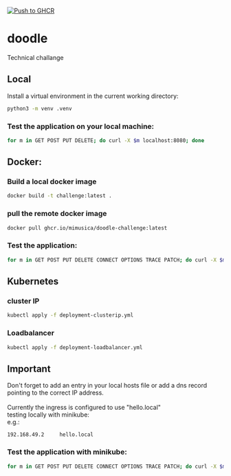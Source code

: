[![Push to GHCR](https://github.com/mimusica/doodle/actions/workflows/main.yml/badge.svg)](https://github.com/mimusica/doodle/actions/workflows/main.yml)

# doodle
Technical challange

## Local
Install a virtual environment in the current working directory:
```bash
python3 -m venv .venv
```
### Test the application on your local machine:
```bash
for m in GET POST PUT DELETE; do curl -X $m localhost:8080; done
```

## Docker:
### Build a local docker image
```bash
docker build -t challenge:latest .
```

### pull the remote docker image
```bash
docker pull ghcr.io/mimusica/doodle-challenge:latest
```

### Test the application:
```bash
for m in GET POST PUT DELETE CONNECT OPTIONS TRACE PATCH; do curl -X $m localhost:8080; done
```

## Kubernetes
### cluster IP
```bash
kubectl apply -f deployment-clusterip.yml
```

### Loadbalancer
```bash
kubectl apply -f deployment-loadbalancer.yml
```


## Important
Don't forget to add an entry in your local hosts file or add a dns record pointing to the correct IP address.
<br><br>
Currently the ingress is configured to use "hello.local"<br>
testing locally with minikube:<br>
e.g.:
```angular2html
192.168.49.2     hello.local
```

### Test the application with minikube:
```bash
for m in GET POST PUT DELETE CONNECT OPTIONS TRACE PATCH; do curl -X $m hello.local; done
```

